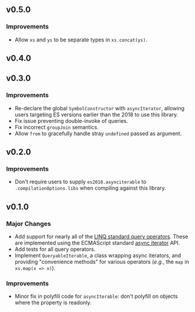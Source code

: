 ## v0.5.0

### Improvements

- Allow `xs` and `ys` to be separate types in `xs.concat(ys)`.

## v0.4.0

## v0.3.0

### Improvements

- Re-declare the global `SymbolConstructor` with `asyncIterator`, allowing users targeting ES
  versions earlier than the 2018 to use this library.
- Fix issue preventing double-invoke of queries.
- Fix incorrect `groupJoin` semantics.
- Allow `from` to gracefully handle stray `undefined` passed as argument.

## v0.2.0

### Improvements

- Don't require users to supply `es2018.asynciterable` to `.compilationOptions.libs` when compiling
  against this library.

## v0.1.0

### Major Changes

- Add support for nearly all of the [LINQ standard query operators][linq-ops]. These are implemented
  using the ECMAScript standard [async iterator][async-iter] API.
- Add tests for all query operators.
- Implement `QueryableIterable`, a class wrapping async iterators, and providing
  "convenience methods" for various operators (_e.g._, the `map` in `xs.map(x =>
  x)`).

### Improvements

- Minor fix in polyfill code for `asyncIterable`: don't polyfill on objects where the property is
  readonly.

[linq-ops]: https://docs.microsoft.com/en-us/previous-versions/dotnet/articles/bb394939(v=msdn.10)
[async-iter]: https://github.com/tc39/proposal-async-iteration
